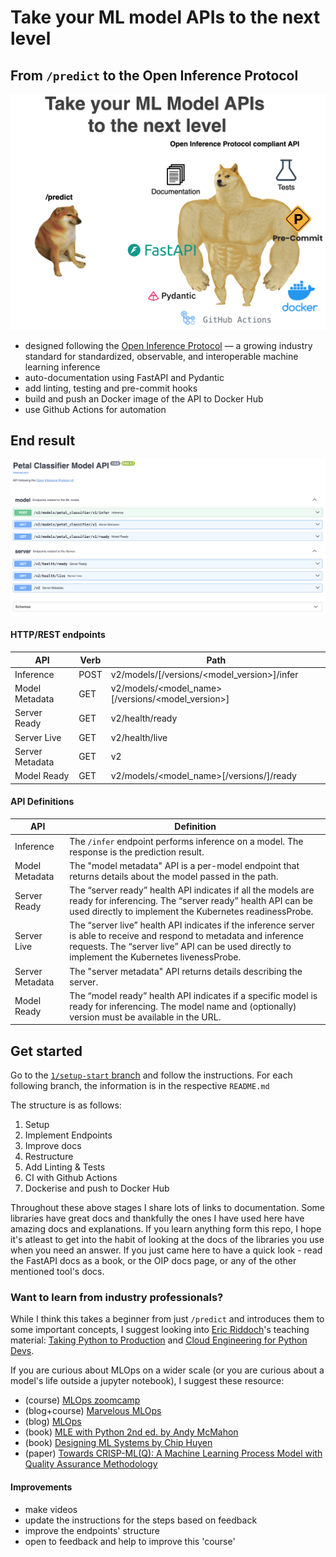 # Take your ML model APIs to the next level

## From `/predict` to the Open Inference Protocol

![info](info.png)

- designed following the [Open Inference Protocol](https://kserve.github.io/website/latest/modelserving/data_plane/v2_protocol/) — a growing industry standard for standardized, observable, and interoperable machine learning inference
- auto-documentation using FastAPI and Pydantic
- add linting, testing and pre-commit hooks
- build and push an Docker image of the API to Docker Hub
- use Github Actions for automation

## End result

![docs](docs.png)

#### HTTP/REST endpoints

| API             | Verb | Path                                                       |
|------------------|------|------------------------------------------------------------|
| Inference        | POST | v2/models/[/versions/<model_version>]/infer               |
| Model Metadata   | GET  | v2/models/<model_name>[/versions/<model_version>]         |
| Server Ready     | GET  | v2/health/ready                                           |
| Server Live      | GET  | v2/health/live                                            |
| Server Metadata  | GET  | v2                                                       |
| Model Ready      | GET  | v2/models/<model_name>[/versions/]/ready                 |

#### API Definitions

| API             | Definition                                                                                                                                                              |
|------------------|--------------------------------------------------------------------------------------------------------------------------------------------------------------------------|
| Inference        | The `/infer` endpoint performs inference on a model. The response is the prediction result.                                                                             |
| Model Metadata   | The "model metadata" API is a per-model endpoint that returns details about the model passed in the path.                                                              |
| Server Ready     | The “server ready” health API indicates if all the models are ready for inferencing. The “server ready” health API can be used directly to implement the Kubernetes readinessProbe. |
| Server Live      | The “server live” health API indicates if the inference server is able to receive and respond to metadata and inference requests. The “server live” API can be used directly to implement the Kubernetes livenessProbe. |
| Server Metadata  | The "server metadata" API returns details describing the server.                                                                                                        |
| Model Ready      | The “model ready” health API indicates if a specific model is ready for inferencing. The model name and (optionally) version must be available in the URL.             |

## Get started

Go to the [`1/setup-start` branch](https://github.com/divakaivan/model-api-oip/tree/1/setup-start) and follow the instructions. For each following branch, the information is in the respective `README.md`

The structure is as follows:

1. Setup
2. Implement Endpoints
3. Improve docs
4. Restructure
5. Add Linting & Tests
6. CI with Github Actions
7. Dockerise and push to Docker Hub

Throughout these above stages I share lots of links to documentation. Some libraries have great docs and thankfully the ones I have used here have amazing docs and explanations. If you learn anything form this repo, I hope it's atleast to get into the habit of looking at the docs of the libraries you use when you need an answer. If you just came here to have a quick look - read the FastAPI docs as a book, or the OIP docs page, or any of the other mentioned tool's docs.

### Want to learn from industry professionals?

While I think this takes a beginner from just `/predict` and introduces them to some important concepts, I suggest looking into [Eric Riddoch](https://www.linkedin.com/in/eric-riddoch/)'s teaching material: [Taking Python to Production](https://www.udemy.com/course/setting-up-the-linux-terminal-for-software-development/?srsltid=AfmBOoqaXWAasFIZgQFTQA9TTfUUyP5P0hJb6RGd48esUgHeVJ7Xbo5t) and [Cloud Engineering for Python Devs](https://mlops-club.org/).

If you are curious about MLOps on a wider scale (or you are curious about a model's life outside a jupyter notebook), I suggest these resource:

- (course) [MLOps zoomcamp](https://github.com/DataTalksClub/mlops-zoomcamp)
- (blog+course) [Marvelous MLOps](https://marvelousmlops.substack.com/)
- (blog) [MLOps](https://ml-ops.org/)
- (book) [MLE with Python 2nd ed. by Andy McMahon](https://www.oreilly.com/library/view/machine-learning-engineering/9781837631964/)
- (book) [Designing ML Systems by Chip Huyen](https://www.oreilly.com/library/view/designing-machine-learning/9781098107956/)
- (paper) [Towards CRISP-ML(Q): A Machine Learning Process Model with Quality Assurance Methodology](https://arxiv.org/pdf/2003.05155)

#### Improvements

- make videos
- update the instructions for the steps based on feedback
- improve the endpoints' structure
- open to feedback and help to improve this 'course'
